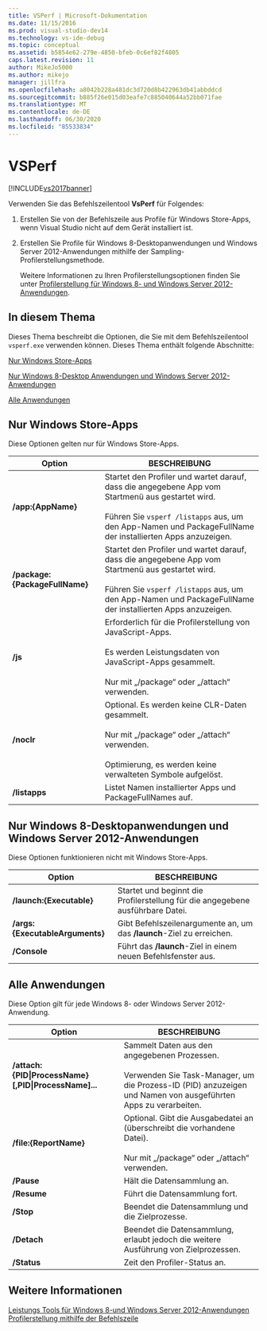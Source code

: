 ```yaml
---
title: VSPerf | Microsoft-Dokumentation
ms.date: 11/15/2016
ms.prod: visual-studio-dev14
ms.technology: vs-ide-debug
ms.topic: conceptual
ms.assetid: b5854e62-279e-4850-bfeb-0c6ef82f4805
caps.latest.revision: 11
author: MikeJo5000
ms.author: mikejo
manager: jillfra
ms.openlocfilehash: a8042b228a481dc3d720d8b422963db41abbddcd
ms.sourcegitcommit: b885f26e015d03eafe7c885040644a52bb071fae
ms.translationtype: MT
ms.contentlocale: de-DE
ms.lasthandoff: 06/30/2020
ms.locfileid: "85533834"
---
```

# <a name="vsperf"></a>VSPerf
[!INCLUDE[vs2017banner](../includes/vs2017banner.md)]

Verwenden Sie das Befehlszeilentool **VsPerf** für Folgendes:  
  
1. Erstellen Sie von der Befehlszeile aus Profile für Windows Store-Apps, wenn Visual Studio nicht auf dem Gerät installiert ist.  
  
2. Erstellen Sie Profile für Windows 8-Desktopanwendungen und Windows Server 2012-Anwendungen mithilfe der Sampling-Profilerstellungsmethode.  
  
   Weitere Informationen zu Ihren Profilerstellungsoptionen finden Sie unter [Profilerstellung für Windows 8- und Windows Server 2012-Anwendungen](../profiling/performance-tools-on-windows-8-and-windows-server-2012-applications.md).  
  
## <a name="in-this-topic"></a><a name="BKMK_In_this_topic"></a> In diesem Thema  
 Dieses Thema beschreibt die Optionen, die Sie mit dem Befehlszeilentool `vsperf.exe` verwenden können. Dieses Thema enthält folgende Abschnitte:  
  
 [Nur Windows Store-Apps](#BKMK_windows_store_apps_only)  
  
 [Nur Windows 8-Desktop Anwendungen und Windows Server 2012-Anwendungen](#BKMK_Windows_8_classic_applications_and_Windows_Server_2012_applications_only)  
  
 [Alle Anwendungen](#BKMK_All_applications)  
  
## <a name="windows-store-apps-only"></a><a name="BKMK_windows_store_apps_only"></a> Nur Windows Store-Apps  
 Diese Optionen gelten nur für Windows Store-Apps.  
  
|Option|BESCHREIBUNG|  
|-|-|  
|**/app:{AppName}**|Startet den Profiler und wartet darauf, dass die angegebene App vom Startmenü aus gestartet wird.<br /><br /> Führen Sie `vsperf /listapps` aus, um den App-Namen und PackageFullName der installierten Apps anzuzeigen.|  
|**/package:{PackageFullName}**|Startet den Profiler und wartet darauf, dass die angegebene App vom Startmenü aus gestartet wird.<br /><br /> Führen Sie `vsperf /listapps` aus, um den App-Namen und PackageFullName der installierten Apps anzuzeigen.|  
|**/js**|Erforderlich für die Profilerstellung von JavaScript-Apps.<br /><br /> Es werden Leistungsdaten von JavaScript-Apps gesammelt.<br /><br /> Nur mit „/package“ oder „/attach“ verwenden.|  
|**/noclr**|Optional. Es werden keine CLR-Daten gesammelt.<br /><br /> Nur mit „/package“ oder „/attach“ verwenden.<br /><br /> Optimierung, es werden keine verwalteten Symbole aufgelöst.|  
|**/listapps**|Listet Namen installierter Apps und PackageFullNames auf.|  
  
## <a name="windows-8-desktop-applications-and-windows-server-2012-applications-only"></a><a name="BKMK_Windows_8_classic_applications_and_Windows_Server_2012_applications_only"></a> Nur Windows 8-Desktopanwendungen und Windows Server 2012-Anwendungen  
 Diese Optionen funktionieren nicht mit Windows Store-Apps.  
  
|Option|BESCHREIBUNG|  
|-|-|  
|**/launch:{Executable}**|Startet und beginnt die Profilerstellung für die angegebene ausführbare Datei.|  
|**/args:{ExecutableArguments}**|Gibt Befehlszeilenargumente an, um das **/launch**-Ziel zu erreichen.|  
|**/Console**|Führt das **/launch**-Ziel in einem neuen Befehlsfenster aus.|  
  
## <a name="all-applications"></a><a name="BKMK_All_applications"></a>Alle Anwendungen  
 Diese Option gilt für jede Windows 8- oder Windows Server 2012-Anwendung.  
  
|Option|BESCHREIBUNG|  
|-|-|  
|**/attach:{PID&#124;ProcessName}[,PID&#124;ProcessName]...**|Sammelt Daten aus den angegebenen Prozessen.<br /><br /> Verwenden Sie Task-Manager, um die Prozess-ID (PID) anzuzeigen und Namen von ausgeführten Apps zu verarbeiten.|  
|**/file:{ReportName}**|Optional. Gibt die Ausgabedatei an (überschreibt die vorhandene Datei).<br /><br /> Nur mit „/package“ oder „/attach“ verwenden.|  
|**/Pause**|Hält die Datensammlung an.|  
|**/Resume**|Führt die Datensammlung fort.|  
|**/Stop**|Beendet die Datensammlung und die Zielprozesse.|  
|**/Detach**|Beendet die Datensammlung, erlaubt jedoch die weitere Ausführung von Zielprozessen.|  
|**/Status**|Zeit den Profiler-Status an.|  
  
## <a name="see-also"></a>Weitere Informationen  
 [Leistungs Tools für Windows 8-und Windows Server 2012-Anwendungen](../profiling/performance-tools-on-windows-8-and-windows-server-2012-applications.md)   
 [Profilerstellung mithilfe der Befehlszeile](../profiling/using-the-profiling-tools-from-the-command-line.md)
